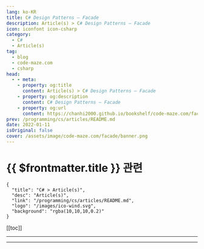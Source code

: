 ```yaml
---
lang: ko-KR
title: C# Design Patterns – Facade
description: Article(s) > C# Design Patterns – Facade
icon: iconfont icon-csharp
category: 
  - C#
  - Article(s)
tag: 
  - blog
  - code-maze.com
  - csharp
head:  
  - - meta:
    - property: og:title
      content: Article(s) > C# Design Patterns – Facade
    - property: og:description
      content: C# Design Patterns – Facade
    - property: og:url
      content: https://chanhi2000.github.io/bookshelf/code-maze.com/facade.html
prev: /programming/cs/articles/README.md
date: 2022-01-11
isOriginal: false
cover: /assets/image/code-maze.com/facade/banner.png
---
```


# {{ $frontmatter.title }} 관련

```component VPCard
{
  "title": "C# > Article(s)",
  "desc": "Article(s)",
  "link": "/programming/cs/articles/README.md",
  "logo": "/images/ico-wind.svg",
  "background": "rgba(10,10,10,0.2)"
}
```

[[toc]]

---

<SiteInfo
  name="C# Design Patterns – Facade"
  desc="In this article we are going the describe the Facade Pattern and what difference does it make in our code, as well as its implementation."
  url="https://code-maze.com/facade/"
  logo="/assets/image/code-maze.com/favicon.png"
  preview="/assets/image/code-maze.com/facade/banner.png"/>

<!-- TODO: 작성 -->

---

<TagLinks />